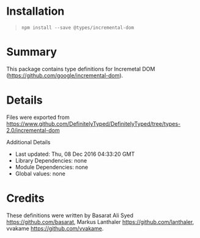 # Installation
> `npm install --save @types/incremental-dom`

# Summary
This package contains type definitions for Incremetal DOM (https://github.com/google/incremental-dom).

# Details
Files were exported from https://www.github.com/DefinitelyTyped/DefinitelyTyped/tree/types-2.0/incremental-dom

Additional Details
 * Last updated: Thu, 08 Dec 2016 04:33:20 GMT
 * Library Dependencies: none
 * Module Dependencies: none
 * Global values: none

# Credits
These definitions were written by Basarat Ali Syed <https://github.com/basarat>, Markus Lanthaler <https://github.com/lanthaler>, vvakame <https://github.com/vvakame>.
